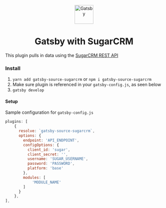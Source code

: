 <p align="center">
  <a href="https://www.gatsbyjs.org">
    <img alt="Gatsby" src="https://www.gatsbyjs.org/monogram.svg" width="60" />
  </a>
</p>
<h1 align="center">
  Gatsby with SugarCRM
</h1>


This plugin pulls in data using the <a href="https://support.sugarcrm.com/Documentation/Sugar_Developer/Sugar_Developer_Guide_9.0/Integration/Web_Services/REST_API/">SugarCRM REST API</a>


### Install

1. `yarn add gatsby-source-sugarcrm` or `npm i gatsby-source-sugarcrm`
1. Make sure plugin is referenced in your `gatsby-config.js`, as seen below
1. `gatsby develop`
#### Setup
Sample configuration for `gatsby-config.js`
```javascript
plugins: [
    {
      resolve: `gatsby-source-sugarcrm`,
      options: {
        endpoint: 'API_ENDPOINT',
        configOptions: {
          client_id: 'sugar',
          client_secret: '',
          username: 'SUGAR_USERNAME',
          password: 'PASSWORD',
          platform: 'base'
        },
        modules: [
            'MODULE_NAME'
        ]
      }
    },
],
```

